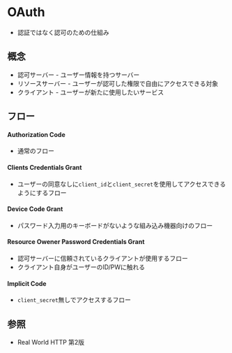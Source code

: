 # OAuth
- 認証ではなく認可のための仕組み

## 概念
- 認可サーバー - ユーザー情報を持つサーバー
- リソースサーバー - ユーザーが認可した権限で自由にアクセスできる対象
- クライアント - ユーザーが新たに使用したいサービス

## フロー
#### Authorization Code
- 通常のフロー

#### Clients Credentials Grant
- ユーザーの同意なしに`client_id`と`client_secret`を使用してアクセスできるようにするフロー

#### Device Code Grant
- パスワード入力用のキーボードがないような組み込み機器向けのフロー

#### Resource Owener Password Credentials Grant
- 認可サーバーに信頼されているクライアントが使用するフロー
- クライアント自身がユーザーのID/PWに触れる

#### Implicit Code
- `client_secret`無しでアクセスするフロー

## 参照
- Real World HTTP 第2版

